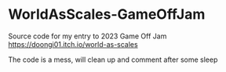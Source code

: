 # WorldAsScales-GameOffJam

Source code for my entry to 2023 Game Off Jam
https://doongi01.itch.io/world-as-scales

The code is a mess, will clean up and comment after some sleep
